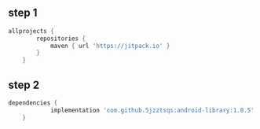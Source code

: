 ## step 1
```gradle
allprojects {
		repositories {
			maven { url 'https://jitpack.io' }
		}
	}
```
## step 2
```gradle
dependencies {
	        implementation 'com.github.5jzztsqs:android-library:1.0.5'
	}
```